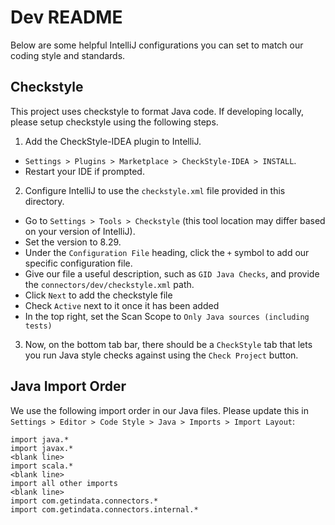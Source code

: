 # Dev README
Below are some helpful IntelliJ configurations you can set to match our coding style and standards.

## Checkstyle
This project uses checkstyle to format Java code. If developing locally, please setup checkstyle using the following steps.

1. Add the CheckStyle-IDEA plugin to IntelliJ.
- `Settings > Plugins > Marketplace > CheckStyle-IDEA > INSTALL`.
- Restart your IDE if prompted.

2. Configure IntelliJ to use the `checkstyle.xml` file provided in this directory.
- Go to `Settings > Tools > Checkstyle` (this tool location may differ based on your version of IntelliJ).
- Set the version to 8.29.
- Under the `Configuration File` heading, click the `+` symbol to add our specific configuration file.
- Give our file a useful description, such as `GID Java Checks`, and provide the `connectors/dev/checkstyle.xml` path.
- Click `Next` to add the checkstyle file
- Check `Active` next to it once it has been added
- In the top right, set the Scan Scope to `Only Java sources (including tests)`

3. Now, on the bottom tab bar, there should be a `CheckStyle` tab that lets you run Java style checks against using the `Check Project` button.

## Java Import Order
We use the following import order in our Java files. Please update this in `Settings > Editor > Code Style > Java > Imports > Import Layout`:

```
import java.*
import javax.*
<blank line>
import scala.*
<blank line>
import all other imports
<blank line>
import com.getindata.connectors.*
import com.getindata.connectors.internal.*
```
 
